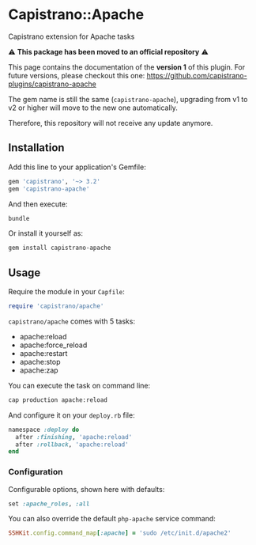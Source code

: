# Capistrano::Apache

Capistrano extension for Apache tasks

:warning: **This package has been moved to an official repository** :warning:

This page contains the documentation of the **version 1** of this plugin.
For future versions, please checkout this one:
https://github.com/capistrano-plugins/capistrano-apache

The gem name is still the same (`capistrano-apache`), upgrading from v1 to v2 or higher
will move to the new one automatically.

Therefore, this repository will not receive any update anymore.

## Installation

Add this line to your application's Gemfile:

```ruby
gem 'capistrano', '~> 3.2'
gem 'capistrano-apache'
```

And then execute:

```bash
bundle
```

Or install it yourself as:

```bash
gem install capistrano-apache
```

## Usage

Require the module in your `Capfile`:

```ruby
require 'capistrano/apache'
```

`capistrano/apache` comes with 5 tasks:

* apache:reload
* apache:force_reload
* apache:restart
* apache:stop
* apache:zap

You can execute the task on command line:
 
```bash
cap production apache:reload
```

And configure it on your `deploy.rb` file:

```ruby
namespace :deploy do
  after :finishing, 'apache:reload'
  after :rollback, 'apache:reload'
end
```

### Configuration

Configurable options, shown here with defaults:

```ruby
set :apache_roles, :all
```

You can also override the default `php-apache` service command:
 
```ruby
SSHKit.config.command_map[:apache] = 'sudo /etc/init.d/apache2'
```
